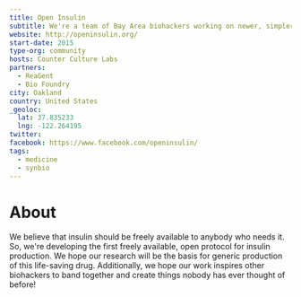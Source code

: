 ```yaml
---
title: Open Insulin
subtitle: We're a team of Bay Area biohackers working on newer, simpler, less expensive ways to make insulin.
website: http://openinsulin.org/
start-date: 2015
type-org: community
hosts: Counter Culture Labs
partners:
  - ReaGent
  - Bio Foundry
city: Oakland
country: United States
_geoloc:
  lat: 37.835233
  lng: -122.264195
twitter:
facebook: https://www.facebook.com/openinsulin/
tags:
  - medicine
  - synbio
---
```


# About
We believe that insulin should be freely available to anybody who needs it. So, we're developing the first freely available, open protocol for insulin production. We hope our research will be the basis for generic production of this life-saving drug. Additionally, we hope our work inspires other biohackers to band together and create things nobody has ever thought of before!
